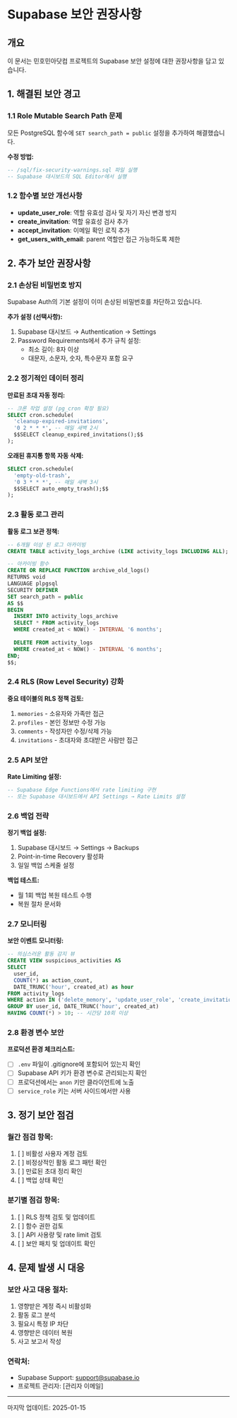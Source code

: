 # Supabase 보안 권장사항

## 개요
이 문서는 민호민아닷컴 프로젝트의 Supabase 보안 설정에 대한 권장사항을 담고 있습니다.

## 1. 해결된 보안 경고

### 1.1 Role Mutable Search Path 문제
모든 PostgreSQL 함수에 `SET search_path = public` 설정을 추가하여 해결했습니다.

**수정 방법:**
```sql
-- /sql/fix-security-warnings.sql 파일 실행
-- Supabase 대시보드의 SQL Editor에서 실행
```

### 1.2 함수별 보안 개선사항
- **update_user_role**: 역할 유효성 검사 및 자기 자신 변경 방지
- **create_invitation**: 역할 유효성 검사 추가
- **accept_invitation**: 이메일 확인 로직 추가
- **get_users_with_email**: parent 역할만 접근 가능하도록 제한

## 2. 추가 보안 권장사항

### 2.1 손상된 비밀번호 방지
Supabase Auth의 기본 설정이 이미 손상된 비밀번호를 차단하고 있습니다.

**추가 설정 (선택사항):**
1. Supabase 대시보드 → Authentication → Settings
2. Password Requirements에서 추가 규칙 설정:
   - 최소 길이: 8자 이상
   - 대문자, 소문자, 숫자, 특수문자 포함 요구

### 2.2 정기적인 데이터 정리

**만료된 초대 자동 정리:**
```sql
-- 크론 작업 설정 (pg_cron 확장 필요)
SELECT cron.schedule(
  'cleanup-expired-invitations',
  '0 2 * * *', -- 매일 새벽 2시
  $$SELECT cleanup_expired_invitations();$$
);
```

**오래된 휴지통 항목 자동 삭제:**
```sql
SELECT cron.schedule(
  'empty-old-trash',
  '0 3 * * *', -- 매일 새벽 3시
  $$SELECT auto_empty_trash();$$
);
```

### 2.3 활동 로그 관리

**활동 로그 보관 정책:**
```sql
-- 6개월 이상 된 로그 아카이빙
CREATE TABLE activity_logs_archive (LIKE activity_logs INCLUDING ALL);

-- 아카이빙 함수
CREATE OR REPLACE FUNCTION archive_old_logs()
RETURNS void
LANGUAGE plpgsql
SECURITY DEFINER
SET search_path = public
AS $$
BEGIN
  INSERT INTO activity_logs_archive
  SELECT * FROM activity_logs
  WHERE created_at < NOW() - INTERVAL '6 months';
  
  DELETE FROM activity_logs
  WHERE created_at < NOW() - INTERVAL '6 months';
END;
$$;
```

### 2.4 RLS (Row Level Security) 강화

**중요 테이블의 RLS 정책 검토:**
1. `memories` - 소유자와 가족만 접근
2. `profiles` - 본인 정보만 수정 가능
3. `comments` - 작성자만 수정/삭제 가능
4. `invitations` - 초대자와 초대받은 사람만 접근

### 2.5 API 보안

**Rate Limiting 설정:**
```sql
-- Supabase Edge Functions에서 rate limiting 구현
-- 또는 Supabase 대시보드에서 API Settings → Rate Limits 설정
```

### 2.6 백업 전략

**정기 백업 설정:**
1. Supabase 대시보드 → Settings → Backups
2. Point-in-time Recovery 활성화
3. 일일 백업 스케줄 설정

**백업 테스트:**
- 월 1회 백업 복원 테스트 수행
- 복원 절차 문서화

### 2.7 모니터링

**보안 이벤트 모니터링:**
```sql
-- 의심스러운 활동 감지 뷰
CREATE VIEW suspicious_activities AS
SELECT 
  user_id,
  COUNT(*) as action_count,
  DATE_TRUNC('hour', created_at) as hour
FROM activity_logs
WHERE action IN ('delete_memory', 'update_user_role', 'create_invitation')
GROUP BY user_id, DATE_TRUNC('hour', created_at)
HAVING COUNT(*) > 10; -- 시간당 10회 이상
```

### 2.8 환경 변수 보안

**프로덕션 환경 체크리스트:**
- [ ] `.env` 파일이 .gitignore에 포함되어 있는지 확인
- [ ] Supabase API 키가 환경 변수로 관리되는지 확인
- [ ] 프로덕션에서는 `anon` 키만 클라이언트에 노출
- [ ] `service_role` 키는 서버 사이드에서만 사용

## 3. 정기 보안 점검

### 월간 점검 항목:
1. [ ] 비활성 사용자 계정 검토
2. [ ] 비정상적인 활동 로그 패턴 확인
3. [ ] 만료된 초대 정리 확인
4. [ ] 백업 상태 확인

### 분기별 점검 항목:
1. [ ] RLS 정책 검토 및 업데이트
2. [ ] 함수 권한 검토
3. [ ] API 사용량 및 rate limit 검토
4. [ ] 보안 패치 및 업데이트 확인

## 4. 문제 발생 시 대응

### 보안 사고 대응 절차:
1. 영향받은 계정 즉시 비활성화
2. 활동 로그 분석
3. 필요시 특정 IP 차단
4. 영향받은 데이터 복원
5. 사고 보고서 작성

### 연락처:
- Supabase Support: support@supabase.io
- 프로젝트 관리자: [관리자 이메일]

---

마지막 업데이트: 2025-01-15